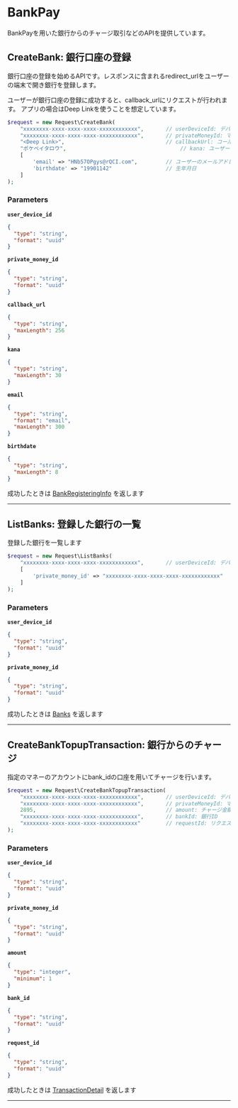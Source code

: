 # BankPay
BankPayを用いた銀行からのチャージ取引などのAPIを提供しています。


<a name="create-bank"></a>
## CreateBank: 銀行口座の登録
銀行口座の登録を始めるAPIです。レスポンスに含まれるredirect_urlをユーザーの端末で開き銀行を登録します。

ユーザーが銀行口座の登録に成功すると、callback_urlにリクエストが行われます。
アプリの場合はDeep Linkを使うことを想定しています。


```PHP
$request = new Request\CreateBank(
    "xxxxxxxx-xxxx-xxxx-xxxx-xxxxxxxxxxxx",       // userDeviceId: デバイスID
    "xxxxxxxx-xxxx-xxxx-xxxx-xxxxxxxxxxxx",       // privateMoneyId: マネーID
    "<Deep Link>",                                // callbackUrl: コールバックURL
    "ポケペイタロウ",                                    // kana: ユーザーの氏名 (片仮名で指定)
    [
        'email' => "HNb57OPgys@rQCI.com",         // ユーザーのメールアドレス
        'birthdate' => "19901142"                 // 生年月日
    ]
);
```



### Parameters
**`user_device_id`** 
  


```json
{
  "type": "string",
  "format": "uuid"
}
```

**`private_money_id`** 
  


```json
{
  "type": "string",
  "format": "uuid"
}
```

**`callback_url`** 
  


```json
{
  "type": "string",
  "maxLength": 256
}
```

**`kana`** 
  


```json
{
  "type": "string",
  "maxLength": 30
}
```

**`email`** 
  


```json
{
  "type": "string",
  "format": "email",
  "maxLength": 300
}
```

**`birthdate`** 
  


```json
{
  "type": "string",
  "maxLength": 8
}
```



成功したときは
[BankRegisteringInfo](./responses.md#bank-registering-info)
を返します


---


<a name="list-banks"></a>
## ListBanks: 登録した銀行の一覧
登録した銀行を一覧します

```PHP
$request = new Request\ListBanks(
    "xxxxxxxx-xxxx-xxxx-xxxx-xxxxxxxxxxxx",       // userDeviceId: デバイスID
    [
        'private_money_id' => "xxxxxxxx-xxxx-xxxx-xxxx-xxxxxxxxxxxx"
    ]
);
```



### Parameters
**`user_device_id`** 
  


```json
{
  "type": "string",
  "format": "uuid"
}
```

**`private_money_id`** 
  


```json
{
  "type": "string",
  "format": "uuid"
}
```



成功したときは
[Banks](./responses.md#banks)
を返します


---


<a name="create-bank-topup-transaction"></a>
## CreateBankTopupTransaction: 銀行からのチャージ
指定のマネーのアカウントにbank_idの口座を用いてチャージを行います。

```PHP
$request = new Request\CreateBankTopupTransaction(
    "xxxxxxxx-xxxx-xxxx-xxxx-xxxxxxxxxxxx",       // userDeviceId: デバイスID
    "xxxxxxxx-xxxx-xxxx-xxxx-xxxxxxxxxxxx",       // privateMoneyId: マネーID
    2895,                                         // amount: チャージ金額
    "xxxxxxxx-xxxx-xxxx-xxxx-xxxxxxxxxxxx",       // bankId: 銀行ID
    "xxxxxxxx-xxxx-xxxx-xxxx-xxxxxxxxxxxx"        // requestId: リクエストID
);
```



### Parameters
**`user_device_id`** 
  


```json
{
  "type": "string",
  "format": "uuid"
}
```

**`private_money_id`** 
  


```json
{
  "type": "string",
  "format": "uuid"
}
```

**`amount`** 
  


```json
{
  "type": "integer",
  "minimum": 1
}
```

**`bank_id`** 
  


```json
{
  "type": "string",
  "format": "uuid"
}
```

**`request_id`** 
  


```json
{
  "type": "string",
  "format": "uuid"
}
```



成功したときは
[TransactionDetail](./responses.md#transaction-detail)
を返します


---




